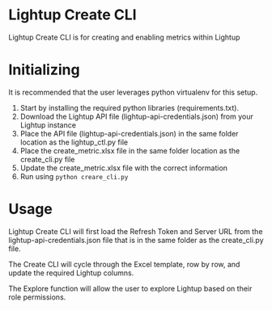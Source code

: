 # Lightup Create CLI

Lightup Create CLI is for creating and enabling metrics within Lightup

# Initializing

It is recommended that the user leverages python virtualenv for this setup.

1. Start by installing the required python libraries (requirements.txt).
2. Download the Lightup API file (lightup-api-credentials.json) from your Lightup instance
3. Place the API file (lightup-api-credentials.json) in the same folder location as the lightup_ctl.py file
4. Place the create_metric.xlsx file in the same folder location as the create_cli.py file
5. Update the create_metric.xlsx file with the correct information
6. Run using `python creare_cli.py`

# Usage

Lightup Create CLI will first load the Refresh Token and Server URL from the lightup-api-credentials.json file
that is in the same folder as the create_cli.py file.

The Create CLI will cycle through the Excel template, row by row, and update the required Lightup columns.

The Explore function will allow the user to explore Lightup based on their role permissions.
